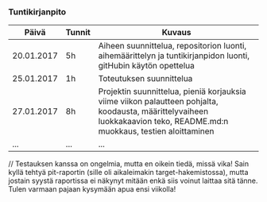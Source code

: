 ### Tuntikirjanpito
Päivä | Tunnit | Kuvaus
--------------- | ----- | ------
20.01.2017 | 5h | Aiheen suunnittelua, repositorion luonti, aihemäärittelyn ja tuntikirjanpidon luonti, gitHubin käytön opettelua
25.01.2017 | 1h | Toteutuksen suunnittelua
27.01.2017 | 8h | Projektin suunnittelua, pieniä korjauksia viime viikon palautteen pohjalta, koodausta, määrittelyvaiheen luokkakaavion teko, README.md:n muokkaus, testien aloittaminen
... | ... | ...

// Testauksen kanssa on ongelmia, mutta en oikein tiedä, missä vika! Sain kyllä tehtyä pit-raportin (sille oli aikaleimakin target-hakemistossa), mutta jostain syystä raportissa ei näkynyt mitään enkä siis voinut laittaa sitä tänne. Tulen varmaan pajaan kysymään apua ensi viikolla!
